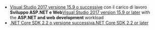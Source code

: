 * <span data-ttu-id="9cc37-101">[Visual Studio 2017 versione 15.9 o successive](https://visualstudio.microsoft.com/downloads/) con il carico di lavoro **Sviluppo ASP.NET e Web**</span><span class="sxs-lookup"><span data-stu-id="9cc37-101">[Visual Studio 2017 version 15.9 or later](https://visualstudio.microsoft.com/downloads/) with the **ASP.NET and web development** workload</span></span>
* [<span data-ttu-id="9cc37-102">.NET Core SDK 2.2 o versione successiva</span><span class="sxs-lookup"><span data-stu-id="9cc37-102">.NET Core SDK 2.2 or later</span></span>](https://www.microsoft.com/net/download/all)